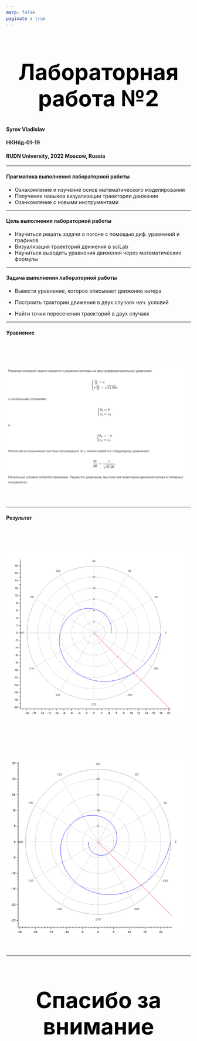 ```yaml
---
marp: false
paginate : true
---
```

<style>
h1 { 
    font-size: 60px;
    color: Black;
    text-align: center;
    }       
h2 { 
    font-size: 30px;
    color: Black;
    position: relative;
    left: -2.5em;
    top: 8em;
    }
h3 { 
    font-size: 30px;
    color: Black;
    position: relative;
    left: -2.5em;
    top: 7em;
    }
section.titleslide1 h4 {
    font-size: 40px;
    color: Black;
    position: relative;
    left: 0em;
    bottom: 6em;    
}
section.titleslide2 h4 {
    font-size: 40px;
    color: Black;
    position: relative;
    left: 0em;
    bottom: 5.3em;    
}
section.titleslide3 h4 {
    font-size: 40px;
    color: Black;
    position: relative;
    left: 0em;
    bottom: 4.1em;    
}
section.titleslide4 h4 {
    font-size: 40px;
    color: Black;
    position: relative;
    left: 0em;
    bottom: 0em;    
}
section.titleslide5 h4 {
    font-size: 40px;
    color: Black;
    position: relative;
    left: 0em;
    bottom: -1em;    
}
</style>

# Лабораторная работа №2
#### Syrov Vladislav 

#### НКНбд-01-19

#### RUDN University, 2022 Moscow, Russia

---
<!--_class: titleslide1 -->
#### Прагматика выполнения лабораторной работы
* Ознакомление и изучение основ математического моделирования
* Получение навыков визуализации траектории движения
* Озанкомление с новыми инструментами 

---
<!--_class: titleslide2 -->
#### Цель выполнения лабораторной работы
* Научиться решать задачи о погоне с помощью диф. уравнений и графиков
* Визуализация траекторий движения в sciLab
* Научиться выводить уравнения движения через математические формулы

---
<!--_class: titleslide3 -->
#### Задача выполнения лабораторной работы

* Вывести уравнение, которое описывает движение катера

* Построить трактории движения в двух случаях нач. условий

* Найти точки пересечения траекторий в двух случаях

---
<!--_class: titleslide4 -->
#### Уравнение

# ![Вывод 1](https://github.com/VladislavCheese/----------------------------/blob/master/lab2/presentation/images/1.png "рис.02")


---
<!--_class: titleslide5 -->
#### Результат

# ![Вывод 1](https://github.com/VladislavCheese/----------------------------/blob/master/lab2/presentation/images/var_1.png "рис.02")

# ![Вывод 2](https://github.com/VladislavCheese/----------------------------/blob/master/lab2/presentation/images/var_2.png "рис.03")

---
# Спасибо за внимание
